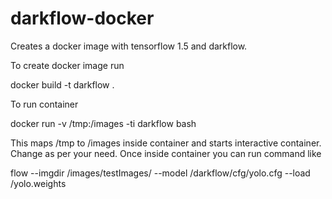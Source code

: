 # darkflow-docker

Creates a docker image with tensorflow 1.5 and darkflow. 

To create docker image run

docker build -t darkflow .

To run container

docker run -v /tmp:/images -ti darkflow bash

This maps /tmp to /images inside container and starts interactive container. Change as per your need.
Once inside container you can run command like 

flow --imgdir /images/testImages/ --model /darkflow/cfg/yolo.cfg --load /yolo.weights

